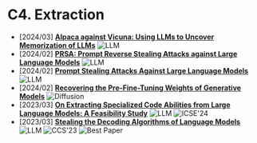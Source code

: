 # C4. Extraction
- [2024/03] **[Alpaca against Vicuna: Using LLMs to Uncover Memorization of LLMs](https://arxiv.org/abs/2403.04801)** ![LLM](https://img.shields.io/badge/LLM-589cf4)
- [2024/02] **[PRSA: Prompt Reverse Stealing Attacks against Large Language Models](https://arxiv.org/abs/2402.19200)** ![LLM](https://img.shields.io/badge/LLM-589cf4)
- [2024/02] **[Prompt Stealing Attacks Against Large Language Models](https://arxiv.org/abs/2402.12959)** ![LLM](https://img.shields.io/badge/LLM-589cf4)
- [2024/02] **[Recovering the Pre-Fine-Tuning Weights of Generative Models](https://arxiv.org/abs/2402.10208)** ![Diffusion](https://img.shields.io/badge/Diffusion-a99cf4)
- [2023/03] **[On Extracting Specialized Code Abilities from Large Language Models: A Feasibility Study](https://arxiv.org/abs/2303.03012)** ![LLM](https://img.shields.io/badge/LLM-589cf4) ![ICSE'24](https://img.shields.io/badge/ICSE'24-f1b800)
- [2023/03] **[Stealing the Decoding Algorithms of Language Models](https://arxiv.org/abs/2303.04729)** ![LLM](https://img.shields.io/badge/LLM-589cf4) ![CCS'23](https://img.shields.io/badge/CCS'23-f1b800) ![Best Paper](https://img.shields.io/badge/Best_paper-ff0000)
